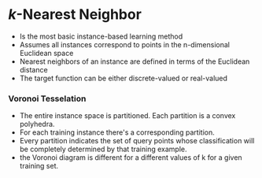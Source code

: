 # *k*-Nearest Neighbor

- Is the most basic instance-based learning method
- Assumes all instances correspond to points in the n-dimensional Euclidean space
- Nearest neighbors of an instance are defined in terms of the Euclidean distance
- The target function can be either discrete-valued or real-valued

### Voronoi Tesselation

- The entire instance space is partitioned. Each partition is a convex polyhedra. 
- For each training instance there's a corresponding partition.
- Every partition  indicates the set of query points whose classification will be completely determined by that training example.
- the Voronoi diagram is different for a different values of k for a given training set.